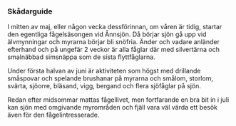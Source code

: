 ### Skådarguide

I mitten av maj, eller någon vecka dessförinnan, om våren är tidig, startar den egentliga fågelsäsongen vid Ånnsjön. Då börjar sjön gå upp vid älvmynningar och myrarna börjar bli snöfria. Änder och vadare anländer efterhand och på ungefär 2 veckor är alla fåglar där med silvertärna och smalnäbbad simsnäppa som de sista flyttfåglarna.

Under första halvan av juni är aktiviteten som högst med drillande småspovar och spelande brushanar på myrarna och smålom, storlom, svärta, sjöorre, bläsand, vigg, bergand och flera sjöfåglar på sjön.

Redan efter midsommar mattas fågellivet, men fortfarande en bra bit in i juli kan sjön med omgivande myrområden och fjäll vara väl värda ett besök även för den fågelintresserade.